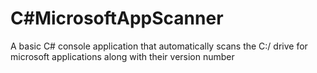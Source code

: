 # C#MicrosoftAppScanner
A basic C# console application that automatically scans the C:/ drive for microsoft applications along with their version number
